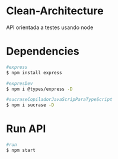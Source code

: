 # Clean-Architecture

API orientada a testes usando node

# Dependencies

```bash
#express
$ npm install express

#expresDev
$ npm i @types/express -D

#sucraseCopiladorJavaScripParaTypeScript
$ npm i sucrase -D
```

# Run API

```bash
#run
$ npm start
```
